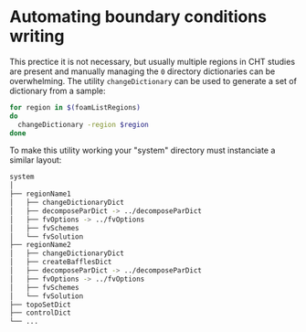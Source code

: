 # Automating boundary conditions writing

This prectice it is not necessary, but usually multiple regions in CHT studies are present and manually 
managing the ```0``` directory dictionaries can be overwhelming. The utility ```changeDictionary``` 
can be used to generate a set of dictionary from a sample:

```sh
for region in $(foamListRegions)
do
  changeDictionary -region $region
done
```

To make this utility working your "system" directory must instanciate a similar layout:

```sh
system
│
├── regionName1
│   ├── changeDictionaryDict
│   ├── decomposeParDict -> ../decomposeParDict
│   ├── fvOptions -> ../fvOptions
│   ├── fvSchemes
│   └── fvSolution
├── regionName2
│   ├── changeDictionaryDict
│   ├── createBafflesDict
│   ├── decomposeParDict -> ../decomposeParDict
│   ├── fvOptions -> ../fvOptions
│   ├── fvSchemes
│   └── fvSolution
├── topoSetDict
├── controlDict
└── ...
```

<!--  Script to show the footer   -->
<html>
<script
    src="https://code.jquery.com/jquery-3.3.1.js"
    integrity="sha256-2Kok7MbOyxpgUVvAk/HJ2jigOSYS2auK4Pfzbm7uH60="
    crossorigin="anonymous">
</script>
<script>
$(function(){
  $("#footer").load("../footers/footer_first_level_depth.html");
});
</script>
<body>
<div id="footer"></div>
</body>
</html>
